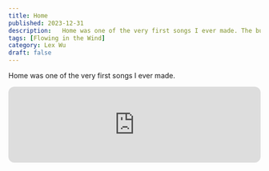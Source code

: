 ```yaml
---
title: Home
published: 2023-12-31
description:   Home was one of the very first songs I ever made. The bubbliness of the random electric piano and the sharpness of the glockenspiel really help sell my image as a cheap musician.
tags: [Flowing in the Wind]
category: Lex Wu
draft: false
---
```


Home was one of the very first songs I ever made.

<iframe style="border-radius:12px" src="https://open.spotify.com/embed/track/3MJx7ZI080J3drCINIpWG3?utm_source=generator" width="100%" height="152" frameBorder="0" allowfullscreen="" allow="autoplay; clipboard-write; encrypted-media; fullscreen; picture-in-picture" loading="lazy" />

The bubbliness of the random electric piano, the sharpness of the glockenspiel (one of the few instruments I know how to play – I grew up on piano, then learned how to play the glockenspiel in 4th grade), and the small undertones of the erhu, another instrument that I somewhat know how to play, were all parts of what made this song a song I was proud of at the time.

Now? I’m making way better music. Music with lyrics. Music with soul. And music with more interesting stories.

This song was originally supposed to be an homage to my musical influences, but I quickly scrapped that idea after realising that I didn’t know who I was being influenced by. Was it the pop artists that I’d been listening to recently? Was it the classical music that I was basically forced to listen to for hours upon hours? Or was it the ethnic music that I listened to while being young in New York? I’m really not sure.

Looking back at the original revisions I made to the song, I never really changed much about it. I swapped the real snaps I had done in front of a microphone for some ones I got the license to use. And I think it sounds about the same. Except for the fact that I didn’t know how to snap very well, so that may have been the reason behind that swap.

Also, all of the songs originally had some reverb attached to it. I’m not sure why I thought this was a good idea stylistically, but I removed it from the final version because it felt cheap.

Overall, this was a very forgettable song in retrospect. I probably should’ve put [Walking in the Snow](Walking-in-the-Snow) up at the top.
